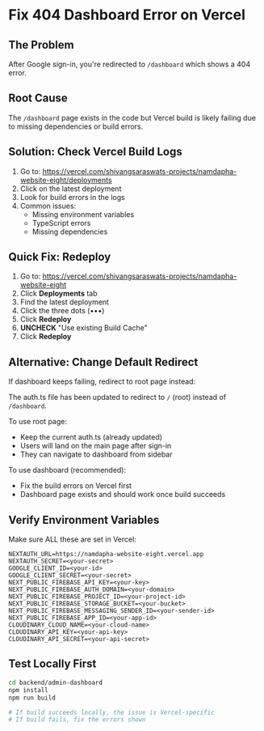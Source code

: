 # Fix 404 Dashboard Error on Vercel

## The Problem
After Google sign-in, you're redirected to `/dashboard` which shows a 404 error.

## Root Cause
The `/dashboard` page exists in the code but Vercel build is likely failing due to missing dependencies or build errors.

## Solution: Check Vercel Build Logs

1. Go to: https://vercel.com/shivangsaraswats-projects/namdapha-website-eight/deployments
2. Click on the latest deployment
3. Look for build errors in the logs
4. Common issues:
   - Missing environment variables
   - TypeScript errors
   - Missing dependencies

## Quick Fix: Redeploy

1. Go to: https://vercel.com/shivangsaraswats-projects/namdapha-website-eight
2. Click **Deployments** tab
3. Find the latest deployment
4. Click the three dots (•••)
5. Click **Redeploy**
6. **UNCHECK** "Use existing Build Cache"
7. Click **Redeploy**

## Alternative: Change Default Redirect

If dashboard keeps failing, redirect to root page instead:

The auth.ts file has been updated to redirect to `/` (root) instead of `/dashboard`.

To use root page:
- Keep the current auth.ts (already updated)
- Users will land on the main page after sign-in
- They can navigate to dashboard from sidebar

To use dashboard (recommended):
- Fix the build errors on Vercel first
- Dashboard page exists and should work once build succeeds

## Verify Environment Variables

Make sure ALL these are set in Vercel:
```
NEXTAUTH_URL=https://namdapha-website-eight.vercel.app
NEXTAUTH_SECRET=<your-secret>
GOOGLE_CLIENT_ID=<your-id>
GOOGLE_CLIENT_SECRET=<your-secret>
NEXT_PUBLIC_FIREBASE_API_KEY=<your-key>
NEXT_PUBLIC_FIREBASE_AUTH_DOMAIN=<your-domain>
NEXT_PUBLIC_FIREBASE_PROJECT_ID=<your-project-id>
NEXT_PUBLIC_FIREBASE_STORAGE_BUCKET=<your-bucket>
NEXT_PUBLIC_FIREBASE_MESSAGING_SENDER_ID=<your-sender-id>
NEXT_PUBLIC_FIREBASE_APP_ID=<your-app-id>
CLOUDINARY_CLOUD_NAME=<your-cloud-name>
CLOUDINARY_API_KEY=<your-api-key>
CLOUDINARY_API_SECRET=<your-api-secret>
```

## Test Locally First

```bash
cd backend/admin-dashboard
npm install
npm run build

# If build succeeds locally, the issue is Vercel-specific
# If build fails, fix the errors shown
```
